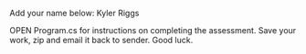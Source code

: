 ﻿
Add your name below:
	Kyler Riggs

OPEN Program.cs for instructions on completing the assessment.
Save your work, zip and email it back to sender.
Good luck.
